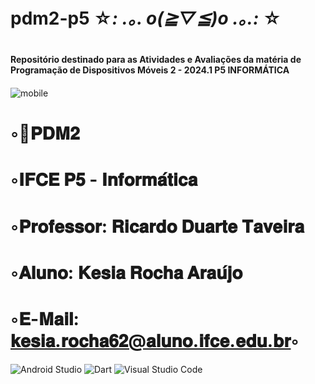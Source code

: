# pdm2-p5 ☆*: .｡. o(≧▽≦)o .｡.:* ☆
# <h4> Repositório destinado para as Atividades e Avaliações da matéria de Programação de Dispositivos Móveis 2 - 2024.1 P5 INFORMÁTICA <h4>
![mobile](https://github.com/KesiaRocha/pdm2-p5/assets/124710521/193407fe-337d-4eed-9d08-669a21b08cdf)

# ◦📱𝐏𝐃𝐌𝟐
# ◦𝐈𝐅𝐂𝐄 𝐏𝟓 - 𝐈𝐧𝐟𝐨𝐫𝐦𝐚́𝐭𝐢𝐜𝐚
# ◦𝐏𝐫𝐨𝐟𝐞𝐬𝐬𝐨𝐫: 𝐑𝐢𝐜𝐚𝐫𝐝𝐨 𝐃𝐮𝐚𝐫𝐭𝐞 𝐓𝐚𝐯𝐞𝐢𝐫𝐚
# ◦𝐀𝐥𝐮𝐧𝐨: 𝐊𝐞𝐬𝐢𝐚 𝐑𝐨𝐜𝐡𝐚 𝐀𝐫𝐚𝐮́𝐣𝐨
# ◦𝐄-𝐌𝐚𝐢𝐥: 𝐤𝐞𝐬𝐢𝐚.𝐫𝐨𝐜𝐡𝐚𝟔𝟐@𝐚𝐥𝐮𝐧𝐨.𝐢𝐟𝐜𝐞.𝐞𝐝𝐮.𝐛𝐫◦


![Android Studio](https://img.shields.io/badge/Android%20Studio-3DDC84.svg?style=for-the-badge&logo=android-studio&logoColor=white)
![Dart](https://img.shields.io/badge/dart-%230175C2.svg?style=for-the-badge&logo=dart&logoColor=white)
![Visual Studio Code](https://img.shields.io/badge/Visual%20Studio%20Code-0078d7.svg?style=for-the-badge&logo=visual-studio-code&logoColor=white)


